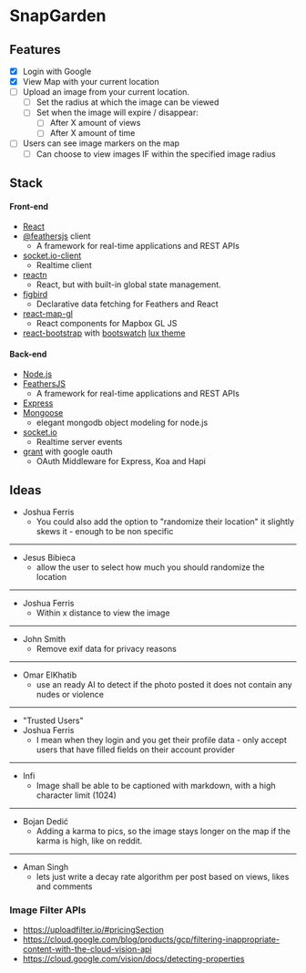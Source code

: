 # SnapGarden

## Features

* [x] Login with Google
* [x] View Map with your current location
* [ ] Upload an image from your current location.
  * [ ] Set the radius at which the image can be viewed
  * [ ] Set when the image will expire / disappear:
    * [ ] After X amount of views
    * [ ] After X amount of time
* [ ] Users can see image markers on the map
  * [ ] Can choose to view images IF within the specified image radius

## Stack

#### Front-end
* [React](https://reactjs.org/)
* [@feathersjs](https://docs.feathersjs.com/api/client.html) client
  * A framework for real-time applications and REST APIs
* [socket.io-client](https://github.com/socketio/socket.io-client)
  * Realtime client
* [reactn](https://github.com/CharlesStover/reactn)
  * React, but with built-in global state management.
* [figbird](https://humaans.github.io/figbird/)
  * Declarative data fetching for Feathers and React
* [react-map-gl](https://uber.github.io/react-map-gl/#/)
  * React components for Mapbox GL JS
* [react-bootstrap](https://react-bootstrap.github.io) with [bootswatch](https://bootswatch.com/) [lux theme](https://bootswatch.com/lux/)

#### Back-end
* [Node.js](https://nodejs.org/en/)
* [FeathersJS](https://docs.feathersjs.com/)
  * A framework for real-time applications and REST APIs
* [Express](http://expressjs.com/)
* [Mongoose](https://mongoosejs.com)
  * elegant mongodb object modeling for node.js
* [socket.io](https://socket.io/)
  * Realtime server events
* [grant](https://github.com/simov/grant) with google oauth
  * OAuth Middleware for Express, Koa and Hapi

## Ideas
  
* Joshua Ferris
  * You could also add the option to "randomize their location" it slightly skews it - enough to be non specific
---
* Jesus Bibieca
  * allow the user to select how much you should randomize the location
---
* Joshua Ferris
  * Within x distance to view the image
---
* John Smith
  * Remove exif data for privacy reasons
---
* Omar ElKhatib
  * use an ready AI to detect if the photo posted it does not contain any nudes or violence
---
* "Trusted Users"
* Joshua Ferris
  * I mean when they login and you get their profile data - only accept users that have filled fields on their account provider
---
* Infi
  * Image shall be able to be captioned with markdown, with a high character limit (1024)
---
* Bojan Dedić
  * Adding a karma to pics, so the image stays longer on the map if the karma is high, like on reddit.
---
* Aman Singh
  * lets just write a decay rate algorithm per post based on views, likes and comments

### Image Filter APIs

* https://uploadfilter.io/#pricingSection
* https://cloud.google.com/blog/products/gcp/filtering-inappropriate-content-with-the-cloud-vision-api
* https://cloud.google.com/vision/docs/detecting-properties
